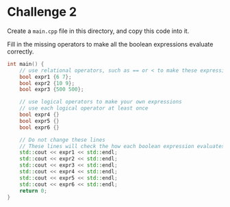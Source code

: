# Challenge 2
Create a `main.cpp` file in this directory, and copy this code into it.

Fill in the missing operators to make all the boolean expressions evaluate correctly.

```cpp
int main() {
    // use relational operators, such as == or < to make these expressions `true`
    bool expr1 {6 7};
    bool expr2 {10 9};
    bool expr3 {500 500};

    // use logical operators to make your own expressions
    // use each logical operator at least once
    bool expr4 {}
    bool expr5 {}
    bool expr6 {}

    // Do not change these lines
    // These lines will check the how each boolean expression evaluates
    std::cout << expr1 << std::endl;
    std::cout << expr2 << std::endl;
    std::cout << expr3 << std::endl;
    std::cout << expr4 << std::endl;
    std::cout << expr5 << std::endl;
    std::cout << expr6 << std::endl;
    return 0;
}
```